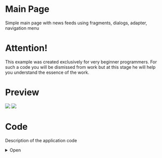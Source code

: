 # Main Page
Simple main page with news feeds using fragments, dialogs, adapter, navigation menu

# Attention! 
This example was created exclusively for very beginner programmers. For such a code you will be dismissed from work but at this stage he will help you understand the essence of the work.

# Preview
![](http://media.giphy.com/media/fHlMhMIIByBLImbAIv/giphy.gif) ![](http://media.giphy.com/media/1ipjUVgMqKEuWs6TuM/giphy.gif)

# Code
Description of the application code
<details><summary>Open</summary>
<p>

## Manifest
In the [`Manifest`](https://github.com/GssGuru/Main-Beginner/blob/master/app/src/main/AndroidManifest.xml) - is the code with the mechanics of the application. Carefully read the code comment

В приложении нам понадобитса Навигационное меню для Для вибора кокую именно ми хотим отобразить новосную ленту. Лента новостей отображающея с помощю нашего адаптера будет находитса фрагменте где и будет происходить сам визов. Также в фрагменте ми будем обробативать сам визов и если у нас будет происходть ошибка в звпросе - ми будем показивать дивлоговое окно с ошибкой и возможностю либо повторить запрос, либо вийти из приложения.

В конце у нас должно получитса
- MainActivity
- FrafmentNewsFeed
- AdapterNews
- ErrorDialog

## gradle
In the [`gradle`](https://github.com/GssGuru/Main-Beginner/blob/master/app/build.gradle) add only dependencies on the Internet and for images from internet. Read the comments in the code

## Aplication code
In developing

## Resources code
[`Res folder.`](https://github.com/GssGuru/Main-Beginner/tree/master/app/src/main/res) Change only Application Name

</p>
</details>
